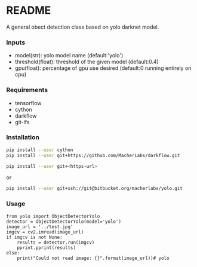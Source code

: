 # README 

A general obect detection class based on yolo darknet model.

### Inputs ###

* model(str): yolo model name (default:'yolo')
* threshold(float): threshold of the given model (default:0.4)
* gpu(float): percentage of gpu use desired (default:0 running entirely on cpu) 

### Requirements ###

* tensorflow
* cython
* darkflow
* git-lfs

### Installation ###
```sh
pip install --user cython
pip install --user git+https://github.com/MacherLabs/darkflow.git
```
```sh
pip install --user git+<https-url>
```
or
```sh
pip install --user git+ssh://git@bitbucket.org/macherlabs/yolo.git
```

### Usage ###

    from yolo import ObjectDetectorYolo
    detector = ObjectDetectorYolo(model='yolo')
    image_url = '../test.jpg'
    imgcv = cv2.imread(image_url)
    if imgcv is not None:
        results = detector.run(imgcv)
        pprint.pprint(results)
    else:
        print("Could not read image: {}".format(image_url))# yolo
